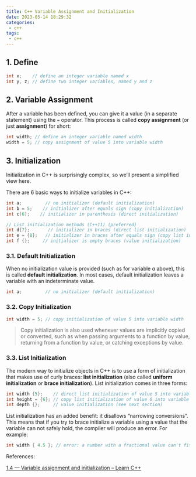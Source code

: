 ```yaml
---
title: C++ Variable Assignment and Initialization
date: 2023-05-14 18:29:32
categories:
 - c++
tags:
 - c++
---
```


## 1. Define

```c++
int x;    // define an integer variable named x
int y, z; // define two integer variables, named y and z
```

## 2. Variable Assignment

After a variable has been defined, you can give it a value (in a separate statement) using the `=` operator. This process is called **copy assignment** (or just **assignment**) for short:

```c++
int width; // define an integer variable named width
width = 5; // copy assignment of value 5 into variable width
```

## 3. Initialization

Initialization in C++ is surprisingly complex, so we’ll present a simplified view here.

There are 6 basic ways to initialize variables in C++:

```c++
int a;         // no initializer (default initialization)
int b = 5;    // initializer after equals sign (copy initialization)
int c(6);    // initializer in parenthesis (direct initialization)

// List initialization methods (C++11) (preferred)
int d{7};       // initializer in braces (direct list initialization)
int e = {8};   // initializer in braces after equals sign (copy list initialization)
int f {};     // initializer is empty braces (value initialization)
```

### 3.1. Default Initialization

When no initialization value is provided (such as for variable *a* above), this is called **default initialization**. In most cases, default initialization leaves a variable with an indeterminate value.

```c++
int a;         // no initializer (default initialization)
```

### 3.2. Copy Initialization

```c++
int width = 5; // copy initialization of value 5 into variable width
```

> Copy initialization is also used whenever values are implicitly copied or converted, such as when passing arguments to a function by value, returning from a function by value, or catching exceptions by value.

### 3.3. List Initialization

The modern way to initialize objects in C++ is to use a form of initialization that makes use of curly braces: **list initialization** (also called **uniform initialization** or **brace initialization**). List initialization comes in three forms:

```c++
int width {5};    // direct list initialization of value 5 into variable width
int height = {6}; // copy list initialization of value 6 into variable height
int depth {};     // value initialization (see next section)
```

List initialization has an added benefit: it disallows “narrowing conversions”. This means that if you try to brace initialize a variable using a value that the variable can not safely hold, the compiler will produce an error. For example:

```cpp
int width { 4.5 }; // error: a number with a fractional value can't fit into an int
```

References:

[1.4 — Variable assignment and initialization – Learn C++](https://www.learncpp.com/cpp-tutorial/variable-assignment-and-initialization/)
